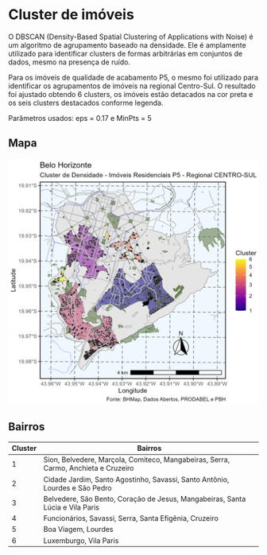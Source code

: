 # Cluster de imóveis
O DBSCAN (Density-Based Spatial Clustering of Applications with Noise) é um algoritmo de agrupamento baseado na densidade. Ele é amplamente utilizado para identificar clusters de formas arbitrárias em conjuntos de dados, mesmo na presença de ruído.

Para os imóveis de qualidade de acabamento P5, o mesmo foi utilizado para identificar os agrupamentos de imóveis na regional Centro-Sul. O resultado foi ajustado obtendo 6 clusters, os imóveis estão detacados na cor preta e os seis clusters destacados conforme legenda.

Parâmetros usados: eps = 0.17 e MinPts = 5

## Mapa
![alt Perfil por Regionais](https://raw.githubusercontent.com/guinamen/aprendizado/main/Imagens/cluster.png)

## Bairros

|  Cluster | Bairros |
|---|---|
|  1 | Sion, Belvedere, Marçola, Comiteco, Mangabeiras, Serra, Carmo, Anchieta e Cruzeiro |
|  2 | Cidade Jardim, Santo Agostinho, Savassi, Santo Antônio, Lourdes e São Pedro |
|  3 | Belvedere, São Bento, Coração de Jesus, Mangabeiras, Santa Lúcia e Vila Paris |
|  4 | Funcionários, Savassi, Serra, Santa Efigênia, Cruzeiro |
|  5 | Boa Viagem, Lourdes |
|  6 | Luxemburgo, Vila Paris |
